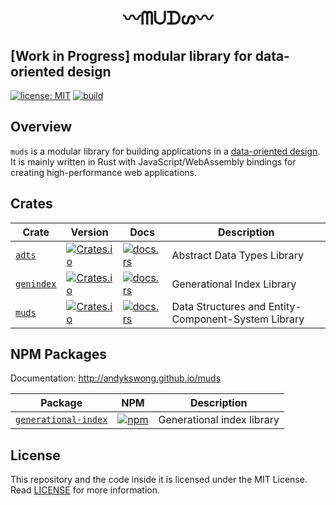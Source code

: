 <h1 align="center">〰ᗰᑌᗪᔕ〰</h1>

## [Work in Progress] modular library for data-oriented design

[![license: MIT](https://img.shields.io/badge/License-MIT-yellow.svg)](./LICENSE)
[![build](https://github.com/andykswong/muds/actions/workflows/build.yaml/badge.svg)](https://github.com/andykswong/muds/actions/workflows/build.yaml)

## Overview
`muds` is a modular library for building applications in a 
[data-oriented design](https://en.wikipedia.org/wiki/Data-oriented_design). It is mainly written in Rust with JavaScript/WebAssembly bindings for creating high-performance web applications.

## Crates

|Crate|Version|Docs|Description|
|------|-------|----|-----------|
|[`adts`](./crates/adts)|[![Crates.io](https://img.shields.io/crates/v/adts)](https://crates.io/crates/adts)|[![docs.rs](https://img.shields.io/docsrs/adts)](https://docs.rs/adts)|Abstract Data Types Library|
|[`genindex`](./crates/genindex)|[![Crates.io](https://img.shields.io/crates/v/genindex)](https://crates.io/crates/genindex)|[![docs.rs](https://img.shields.io/docsrs/genindex)](https://docs.rs/genindex)|Generational Index Library|
|[`muds`](./crates/muds)|[![Crates.io](https://img.shields.io/crates/v/muds)](https://crates.io/crates/muds)|[![docs.rs](https://img.shields.io/docsrs/muds)](https://docs.rs/muds)|Data Structures and Entity-Component-System Library|

## NPM Packages

Documentation: http://andykswong.github.io/muds

|Package|NPM|Description|
|-------|---|-----------|
|[`generational-index`](./packages/generational-index)|[![npm](https://img.shields.io/npm/v/generational-index?label=generational-index)](https://www.npmjs.com/package/generational-index)|Generational index library|

## License
This repository and the code inside it is licensed under the MIT License. Read [LICENSE](./LICENSE) for more information.
